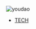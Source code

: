 ![youdao](http://techblog.youdao.com/wp-content/uploads/2013/01/%E6%B2%99%E9%BE%99-banner-1.jpg)

- [TECH](http://techblog.youdao.com/)
